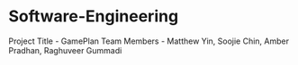# Software-Engineering

Project Title - GamePlan
Team Members - Matthew Yin, Soojie Chin, Amber Pradhan, Raghuveer Gummadi
